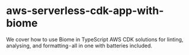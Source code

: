 # aws-serverless-cdk-app-with-biome
We cover how to use Biome in TypeScript AWS CDK solutions for linting, analysing, and formatting - all in one with batteries included.
